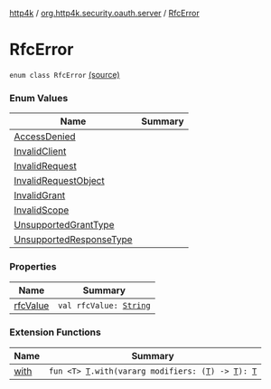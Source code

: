 [http4k](../../index.md) / [org.http4k.security.oauth.server](../index.md) / [RfcError](./index.md)

# RfcError

`enum class RfcError` [(source)](https://github.com/http4k/http4k/blob/master/http4k-security-oauth/src/main/kotlin/org/http4k/security/oauth/server/OAuthError.kt#L11)

### Enum Values

| Name | Summary |
|---|---|
| [AccessDenied](-access-denied.md) |  |
| [InvalidClient](-invalid-client.md) |  |
| [InvalidRequest](-invalid-request.md) |  |
| [InvalidRequestObject](-invalid-request-object.md) |  |
| [InvalidGrant](-invalid-grant.md) |  |
| [InvalidScope](-invalid-scope.md) |  |
| [UnsupportedGrantType](-unsupported-grant-type.md) |  |
| [UnsupportedResponseType](-unsupported-response-type.md) |  |

### Properties

| Name | Summary |
|---|---|
| [rfcValue](rfc-value.md) | `val rfcValue: `[`String`](https://kotlinlang.org/api/latest/jvm/stdlib/kotlin/-string/index.html) |

### Extension Functions

| Name | Summary |
|---|---|
| [with](../../org.http4k.core/with.md) | `fun <T> `[`T`](../../org.http4k.core/with.md#T)`.with(vararg modifiers: (`[`T`](../../org.http4k.core/with.md#T)`) -> `[`T`](../../org.http4k.core/with.md#T)`): `[`T`](../../org.http4k.core/with.md#T) |
